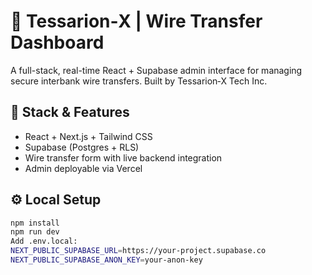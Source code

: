 # 🚀 Tessarion‑X | Wire Transfer Dashboard

A full-stack, real-time React + Supabase admin interface for managing secure interbank wire transfers. Built by Tessarion‑X Tech Inc.

## 🚧 Stack & Features
- React + Next.js + Tailwind CSS
- Supabase (Postgres + RLS)
- Wire transfer form with live backend integration
- Admin deployable via Vercel

## ⚙️ Local Setup

```bash
npm install
npm run dev
Add .env.local:
NEXT_PUBLIC_SUPABASE_URL=https://your‑project.supabase.co
NEXT_PUBLIC_SUPABASE_ANON_KEY=your‑anon‑key
